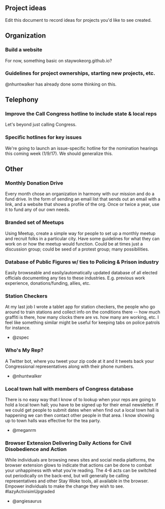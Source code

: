 Project ideas
---

Edit this document to record ideas for projects you'd like to see created.

## Organization

### Build a website

For now, something basic on staywokeorg.github.io?

### Guidelines for project ownerships, starting new projects, etc.

@nhuntwalker has already done some thinking on this.

## Telephony

### Improve the Call Congress hotline to include state & local reps

Let's beyond just calling Congress.

### Specific hotlines for key issues

We're going to launch an issue-specific hotline for the nomination hearings this coming week (1/9/17).  We should generalize this.

## Other

### Monthly Donation Drive

Every month chose an organization in harmony with our mission and do a fund drive. In the form of sending an email list that sends out an email with a link, and a website that shows a profile of the org.  Once or twice a year, use it to fund any of our own needs.

### Branded set of Meetups

Using Meetup, create a simple way for people to set up a monthly meetup and recruit folks in a particular city.  Have some guidelines for what they can work on or how the meetup would function.  Could be at times just a discussion group; could be seed of a protest group; many possibilities.

### Database of Public Figures w/ ties to Policing & Prison industry

Easily browseable and easily/automatically updated database of all elected officials documenting any ties to these industries.  E.g. previous work experience, donations/funding, allies, etc.

### Station Checkers

At my last job I wrote a tablet app for station checkers, the people who go around to train stations and collect info on the conditions there -- how much graffiti is there, how many clocks there are vs. how many are working, etc. I feel like something similar might be useful for keeping tabs on police patrols for instance.

- @zspec

### Who's My Rep?

A Twitter bot, where you tweet your zip code at it and it tweets back your Congressional representatives along with their phone numbers.

- @nhuntwalker

### Local town hall with members of Congress database

There is no easy way that I know of to lookup when your reps are going to hold a local town hall; you have to be signed up for their email newsletter. If we could get people to submit dates when when find out a local town hall is happening we can then contact other people in that area. I know showing up to town halls was effective for the tea party. 

- @meganrm

### Browser Extension Delivering Daily Actions for Civil Disobedience and Action

While individuals are browsing news sites and social media platforms, the browser extension glows to indicate that actions can be done to combat your unhappiness with what you're reading. The 4-6 acts can be switched out periodically on the back-end, but will generally be calling representatives and other Stay Woke tools, all available in the browser. Empower individuals to make the change they wish to see. #lazyActivisimUpgraded

- @angiesaurus
